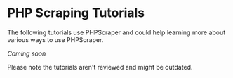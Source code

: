# PHP Scraping Tutorials

The following tutorials use PHPScraper and could help learning more about various ways to use PHPScraper.

*Coming soon*

Please note the tutorials aren't reviewed and might be outdated.